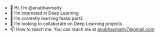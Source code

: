 - 👋 Hi, I’m @anubhavmaity
- 👀 I’m interested in Deep Learning
- 🌱 I’m currently learning fastai part2
- 💞️ I’m looking to collaborate on Deep Learning projects
- 📫 How to reach me: You can reach me at anubhavmaity7@gmail.com

<!---
anubhavmaity/anubhavmaity is a ✨ special ✨ repository because its `README.md` (this file) appears on your GitHub profile.
You can click the Preview link to take a look at your changes.
--->
